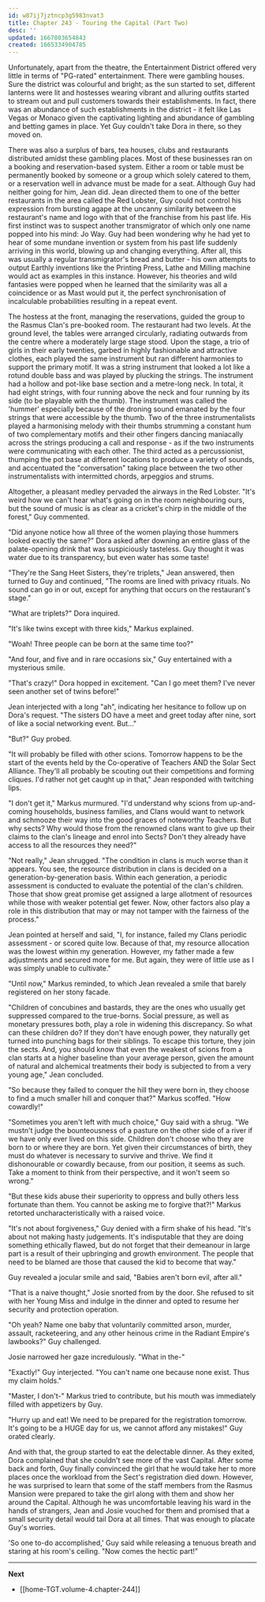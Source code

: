 ```yaml
---
id: w87ij7jztncp3g5983nvat3
title: Chapter 243 - Touring the Capital (Part Two)
desc: ''
updated: 1667803654843
created: 1665334904785
---
```


Unfortunately, apart from the theatre, the Entertainment District offered very little in terms of "PG-rated" entertainment. There were gambling houses. Sure the district was colourful and bright; as the sun started to set, different lanterns were lit and hostesses wearing vibrant and alluring outfits started to stream out and pull customers towards their establishments. In fact, there was an abundance of such establishments in the district - it felt like Las Vegas or Monaco given the captivating lighting and abundance of gambling and betting games in place. Yet Guy couldn't take Dora in there, so they moved on.

There was also a surplus of bars, tea houses, clubs and restaurants distributed amidst these gambling places. Most of these businesses ran on a booking and reservation-based system. Either a room or table must be permanently booked by someone or a group which solely catered to them, or a reservation well in advance must be made for a seat. Although Guy had neither going for him, Jean did. Jean directed them to one of the better restaurants in the area called the Red Lobster, Guy could not control his expression from bursting agape at the uncanny similarity between the restaurant's name and logo with that of the franchise from his past life. His first instinct was to suspect another transmigrator of which only one name popped into his mind: Jo Way. Guy had been wondering why he had yet to hear of some mundane invention or system from his past life suddenly arriving in this world, blowing up and changing everything. After all, this was usually a regular transmigrator's bread and butter - his own attempts to output Earthly inventions like the Printing Press, Lathe and Milling machine would act as examples in this instance. However, his theories and wild fantasies were popped when he learned that the similarity was all a coincidence or as Mast would put it, the perfect synchronisation of incalculable probabilities resulting in a repeat event.

The hostess at the front, managing the reservations, guided the group to the Rasmus Clan's pre-booked room. The restaurant had two levels. At the ground level, the tables were arranged circularly, radiating outwards from the centre where a moderately large stage stood. Upon the stage, a trio of girls in their early twenties, garbed in highly fashionable and attractive clothes, each played the same instrument but ran different harmonies to support the primary motif. It was a string instrument that looked a lot like a rotund double bass and was played by plucking the strings. The instrument had a hollow and pot-like base section and a metre-long neck. In total, it had eight strings, with four running above the neck and four running by its side (to be playable with the thumb). The instrument was called the 'hummer' especially because of the droning sound emanated by the four strings that were accessible by the thumb. Two of the three instrumentalists played a harmonising melody with their thumbs strumming a constant hum of two complementary motifs and their other fingers dancing maniacally across the strings producing a call and response - as if the two instruments were communicating with each other. The third acted as a percussionist, thumping the pot base at different locations to produce a variety of sounds, and accentuated the "conversation" taking place between the two other instrumentalists with intermitted chords, arpeggios and strums.

Altogether, a pleasant medley pervaded the airways in the Red Lobster. "It's weird how we can't hear what's going on in the room neighbouring ours, but the sound of music is as clear as a cricket's chirp in the middle of the forest," Guy commented.

"Did anyone notice how all three of the women playing those hummers looked exactly the same?" Dora asked after downing an entire glass of the palate-opening drink that was suspiciously tasteless. Guy thought it was water due to its transparency, but even water has some taste!

"They're the Sang Heet Sisters, they're triplets," Jean answered, then turned to Guy and continued, "The rooms are lined with privacy rituals. No sound can go in or out, except for anything that occurs on the restaurant's stage."

"What are triplets?" Dora inquired.

"It's like twins except with three kids," Markus explained.

"Woah! Three people can be born at the same time too?"

"And four, and five and in rare occasions six," Guy entertained with a mysterious smile.

"That's crazy!" Dora hopped in excitement. "Can I go meet them? I've never seen another set of twins before!"

Jean interjected with a long "ah", indicating her hesitance to follow up on Dora's request. "The sisters DO have a meet and greet today after nine, sort of like a social networking event. But..."

"But?" Guy probed.

"It will probably be filled with other scions. Tomorrow happens to be the start of the events held by the Co-operative of Teachers AND the Solar Sect Alliance. They'll all probably be scouting out their competitions and forming cliques. I'd rather not get caught up in that," Jean responded with twitching lips.

"I don't get it," Markus murmured. "I'd understand why scions from up-and-coming households, business families, and Clans would want to network and schmooze their way into the good graces of noteworthy Teachers. But why sects? Why would those from the renowned clans want to give up their claims to the clan's lineage and enrol into Sects? Don't they already have access to all the resources they need?"

"Not really," Jean shrugged. "The condition in clans is much worse than it appears. You see, the resource distribution in clans is decided on a generation-by-generation basis. Within each generation, a periodic assessment is conducted to evaluate the potential of the clan's children. Those that show great promise get assigned a large allotment of resources while those with weaker potential get fewer. Now, other factors also play a role in this distribution that may or may not tamper with the fairness of the process."

Jean pointed at herself and said, "I, for instance, failed my Clans periodic assessment - or scored quite low. Because of that, my resource allocation was the lowest within my generation. However, my father made a few adjustments and secured more for me. But again, they were of little use as I was simply unable to cultivate."

"Until now," Markus reminded, to which Jean revealed a smile that barely registered on her stony facade.

"Children of concubines and bastards, they are the ones who usually get suppressed compared to the true-borns. Social pressure, as well as monetary pressures both, play a role in widening this discrepancy. So what can these children do? If they don't have enough power, they naturally get turned into punching bags for their siblings. To escape this torture, they join the sects. And, you should know that even the weakest of scions from a clan starts at a higher baseline than your average person, given the amount of natural and alchemical treatments their body is subjected to from a very young age," Jean concluded.

"So because they failed to conquer the hill they were born in, they choose to find a much smaller hill and conquer that?" Markus scoffed. "How cowardly!"

"Sometimes you aren't left with much choice," Guy said with a shrug. "We mustn't judge the bounteousness of a pasture on the other side of a river if we have only ever lived on this side. Children don't choose who they are born to or where they are born. Yet given their circumstances of birth, they must do whatever is necessary to survive and thrive. We find it dishonourable or cowardly because, from our position, it seems as such. Take a moment to think from their perspective, and it won't seem so wrong."

"But these kids abuse their superiority to oppress and bully others less fortunate than them. You cannot be asking me to forgive that?!" Markus retorted uncharacteristically with a raised voice.

"It's not about forgiveness," Guy denied with a firm shake of his head. "It's about not making hasty judgements. It's indisputable that they are doing something ethically flawed, but do not forget that their demeanour in large part is a result of their upbringing and growth environment. The people that need to be blamed are those that caused the kid to become that way."

Guy revealed a jocular smile and said, "Babies aren't born evil, after all."

"That is a naive thought," Josie snorted from by the door. She refused to sit with her Young Miss and indulge in the dinner and opted to resume her security and protection operation.

"Oh yeah? Name one baby that voluntarily committed arson, murder, assault, racketeering, and any other heinous crime in the Radiant Empire's lawbooks?" Guy challenged.

Josie narrowed her gaze incredulously. "What in the-"

"Exactly!" Guy interjected. "You can't name one because none exist. Thus my claim holds."

"Master, I don't-" Markus tried to contribute, but his mouth was immediately filled with appetizers by Guy.

"Hurry up and eat! We need to be prepared for the registration tomorrow. It's going to be a HUGE day for us, we cannot afford any mistakes!" Guy orated clearly.

And with that, the group started to eat the delectable dinner. As they exited, Dora complained that she couldn't see more of the vast Capital. After some back and forth, Guy finally convinced the girl that he would take her to more places once the workload from the Sect's registration died down. However, he was surprised to learn that some of the staff members from the Rasmus Mansion were prepared to take the girl along with them and show her around the Capital. Although he was uncomfortable leaving his ward in the hands of strangers, Jean and Josie vouched for them and promised that a small security detail would tail Dora at all times. That was enough to placate Guy's worries.

'So one to-do accomplished,' Guy said while releasing a tenuous breath and staring at his room's ceiling. "Now comes the hectic part!"

____

**Next**
* [[home-TGT.volume-4.chapter-244]]
